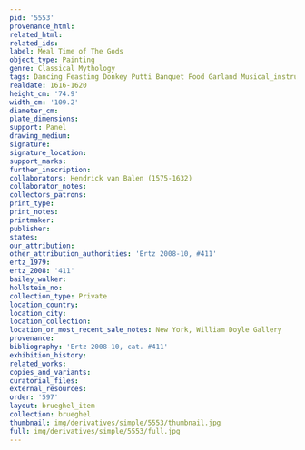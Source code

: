 ```yaml
---
pid: '5553'
provenance_html: 
related_html: 
related_ids: 
label: Meal Time of The Gods
object_type: Painting
genre: Classical Mythology
tags: Dancing Feasting Donkey Putti Banquet Food Garland Musical_instruments Vegetables
realdate: 1616-1620
height_cm: '74.9'
width_cm: '109.2'
diameter_cm: 
plate_dimensions: 
support: Panel
drawing_medium: 
signature: 
signature_location: 
support_marks: 
further_inscription: 
collaborators: Hendrick van Balen (1575-1632)
collaborator_notes: 
collectors_patrons: 
print_type: 
print_notes: 
printmaker: 
publisher: 
states: 
our_attribution: 
other_attribution_authorities: 'Ertz 2008-10, #411'
ertz_1979: 
ertz_2008: '411'
bailey_walker: 
hollstein_no: 
collection_type: Private
location_country: 
location_city: 
location_collection: 
location_or_most_recent_sale_notes: New York, William Doyle Gallery
provenance: 
bibliography: 'Ertz 2008-10, cat. #411'
exhibition_history: 
related_works: 
copies_and_variants: 
curatorial_files: 
external_resources: 
order: '597'
layout: brueghel_item
collection: brueghel
thumbnail: img/derivatives/simple/5553/thumbnail.jpg
full: img/derivatives/simple/5553/full.jpg
---
```

